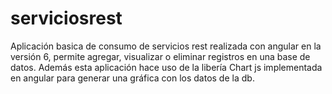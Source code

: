 # serviciosrest
Aplicación basica de consumo de servicios rest realizada con angular en la versión 6, permite agregar, visualizar o eliminar 
registros en una base de datos. Además esta aplicación hace uso de la libería Chart js implementada en angular para generar una gráfica
con los datos de la db.
